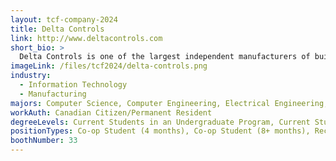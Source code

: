 ```yaml
---
layout: tcf-company-2024
title: Delta Controls
link: http://www.deltacontrols.com
short_bio: >
  Delta Controls is one of the largest independent manufacturers of building automation systems with more than 300 installers in over 80 countries. For more than 3 decades Delta Controls has offered dependable and user-friendly building control solutions to commercial, healthcare, education, leisure buildings and more. As industry leaders, our track record includes delivering the world's first fully integrated native BACnet building solution encompassing HVAC, Lighting and Access products.
imageLink: /files/tcf2024/delta-controls.png
industry:
  - Information Technology
  - Manufacturing
majors: Computer Science, Computer Engineering, Electrical Engineering, Mechanical Engineering
workAuth: Canadian Citizen/Permanent Resident
degreeLevels: Current Students in an Undergraduate Program, Current Students in a Masters Program, Current Students in a Phd Program, Graduated with an Undergraduate Degree, Graduated with a Graduate Degree (Masters or Phd)
positionTypes: Co-op Student (4 months), Co-op Student (8+ months), Recent Graduate, Full-time
boothNumber: 33
---
```

